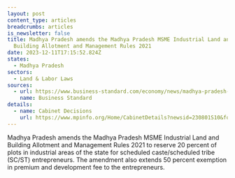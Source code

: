 ```yaml
---
layout: post
content_type: articles
breadcrumbs: articles
is_newsletter: false
title: Madhya Pradesh amends the Madhya Pradesh MSME Industrial Land and
  Building Allotment and Management Rules 2021
date: 2023-12-11T17:15:52.824Z
states:
  - Madhya Pradesh
sectors:
  - Land & Labor Laws
sources:
  - url: https://www.business-standard.com/economy/news/madhya-pradesh-state-to-reserve-20-plots-for-sc-st-entrepreneurs-123080400477_1.html
    name: Business Standard
details:
  - name: Cabinet Decisions
    url: https://www.mpinfo.org/Home/CabinetDetails?newsid=230801S10&fontname=FontEnglish&LocID=32&pubdate=08/01/2023
---
```

Madhya Pradesh amends the Madhya Pradesh MSME Industrial Land and Building Allotment and Management Rules 2021 to reserve 20 percent of plots in industrial areas of the state for scheduled caste/scheduled tribe (SC/ST) entrepreneurs. The amendment also extends 50 percent exemption in premium and development fee to the entrepreneurs.
